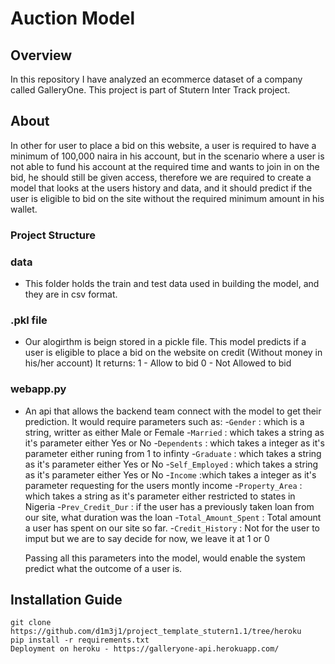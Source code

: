 # Auction Model

## Overview
In this repository I have analyzed an ecommerce dataset of a company called GalleryOne. This project is part of Stutern Inter Track project. 

## About 
In other for user to place a bid on this website, a user is required to have a minimum of 100,000 naira in his account, but in the scenario where a user is not able to fund his account at the required time and wants to join in on the bid, he should still be given access, therefore we are required to create a model that looks at the users history and data, and it should predict if the user is eligible to bid on the site without the required minimum amount in his wallet. 

### Project Structure
### data
- This folder holds the train and test data used in building the model, and they are in csv format. 

### .pkl file
- Our alogirthm is beign stored in a pickle file. This model predicts if a user is eligible to place a bid on the website on credit (Without money in his/her account)
    It returns: 
        1 - Allow to bid
        0 - Not Allowed to bid

### webapp.py
- An api that allows the backend team connect with the model to get their prediction. 
 It would require parameters such as: 
    -`Gender` : which is a string, writter as either Male or Female 
    -`Married` : which takes a string as it's parameter either Yes or No 
    -`Dependents` : which takes a integer as it's parameter either runing from 1 to infinty 
    -`Graduate` : which takes a string as it's parameter either Yes or No
    -`Self_Employed` : which takes a string as it's parameter either Yes or No 
    -`Income` :which takes a integer as it's parameter requesting for the users montly income
    -`Property_Area` : which takes a string as it's parameter either restricted to states in Nigeria 
    -`Prev_Credit_Dur` : if the user has a previously taken loan from our site, what duration was the loan
    -`Total_Amount_Spent` : Total amount a user has spent on our site so far.
    -`Credit_History` : Not for the user to imput but we are to say decide for now, we leave it at 1 or 0

    Passing all this parameters into the model, would enable the system predict what the outcome of a user is. 


 ## Installation Guide
```
git clone https://github.com/d1m3j1/project_template_stutern1.1/tree/heroku
pip install -r requirements.txt
Deployment on heroku - https://galleryone-api.herokuapp.com/
```